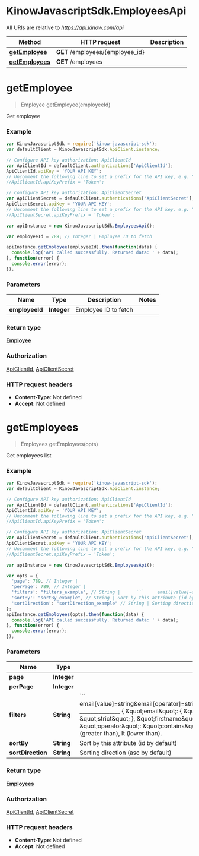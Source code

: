 # KinowJavascriptSdk.EmployeesApi

All URIs are relative to *https://api.kinow.com/api*

Method | HTTP request | Description
------------- | ------------- | -------------
[**getEmployee**](EmployeesApi.md#getEmployee) | **GET** /employees/{employee_id} | 
[**getEmployees**](EmployeesApi.md#getEmployees) | **GET** /employees | 


<a name="getEmployee"></a>
# **getEmployee**
> Employee getEmployee(employeeId)



Get employee

### Example
```javascript
var KinowJavascriptSdk = require('kinow-javascript-sdk');
var defaultClient = KinowJavascriptSdk.ApiClient.instance;

// Configure API key authorization: ApiClientId
var ApiClientId = defaultClient.authentications['ApiClientId'];
ApiClientId.apiKey = 'YOUR API KEY';
// Uncomment the following line to set a prefix for the API key, e.g. "Token" (defaults to null)
//ApiClientId.apiKeyPrefix = 'Token';

// Configure API key authorization: ApiClientSecret
var ApiClientSecret = defaultClient.authentications['ApiClientSecret'];
ApiClientSecret.apiKey = 'YOUR API KEY';
// Uncomment the following line to set a prefix for the API key, e.g. "Token" (defaults to null)
//ApiClientSecret.apiKeyPrefix = 'Token';

var apiInstance = new KinowJavascriptSdk.EmployeesApi();

var employeeId = 789; // Integer | Employee ID to fetch

apiInstance.getEmployee(employeeId).then(function(data) {
  console.log('API called successfully. Returned data: ' + data);
}, function(error) {
  console.error(error);
});

```

### Parameters

Name | Type | Description  | Notes
------------- | ------------- | ------------- | -------------
 **employeeId** | **Integer**| Employee ID to fetch | 

### Return type

[**Employee**](Employee.md)

### Authorization

[ApiClientId](../README.md#ApiClientId), [ApiClientSecret](../README.md#ApiClientSecret)

### HTTP request headers

 - **Content-Type**: Not defined
 - **Accept**: Not defined

<a name="getEmployees"></a>
# **getEmployees**
> Employees getEmployees(opts)



Get employees list

### Example
```javascript
var KinowJavascriptSdk = require('kinow-javascript-sdk');
var defaultClient = KinowJavascriptSdk.ApiClient.instance;

// Configure API key authorization: ApiClientId
var ApiClientId = defaultClient.authentications['ApiClientId'];
ApiClientId.apiKey = 'YOUR API KEY';
// Uncomment the following line to set a prefix for the API key, e.g. "Token" (defaults to null)
//ApiClientId.apiKeyPrefix = 'Token';

// Configure API key authorization: ApiClientSecret
var ApiClientSecret = defaultClient.authentications['ApiClientSecret'];
ApiClientSecret.apiKey = 'YOUR API KEY';
// Uncomment the following line to set a prefix for the API key, e.g. "Token" (defaults to null)
//ApiClientSecret.apiKeyPrefix = 'Token';

var apiInstance = new KinowJavascriptSdk.EmployeesApi();

var opts = { 
  'page': 789, // Integer | 
  'perPage': 789, // Integer | 
  'filters': "filters_example", // String |      ```     email[value]=string&email[operator]=strict&firstname[value]=string&firstname[operator]=contains     _______________      {     \"email\": {     \"value\": \"string\",     \"operator\": \"strict\"     },     \"firstname\": {     \"value\": \"string\",     \"operator\": \"contains\"     }     } ```Operator can be: strict, contains, between, in, gt (greater than), lt (lower than).
  'sortBy': "sortBy_example", // String | Sort by this attribute (id by default)
  'sortDirection': "sortDirection_example" // String | Sorting direction (asc by default)
};
apiInstance.getEmployees(opts).then(function(data) {
  console.log('API called successfully. Returned data: ' + data);
}, function(error) {
  console.error(error);
});

```

### Parameters

Name | Type | Description  | Notes
------------- | ------------- | ------------- | -------------
 **page** | **Integer**|  | [optional] 
 **perPage** | **Integer**|  | [optional] 
 **filters** | **String**|      &#x60;&#x60;&#x60;     email[value]&#x3D;string&amp;email[operator]&#x3D;strict&amp;firstname[value]&#x3D;string&amp;firstname[operator]&#x3D;contains     _______________      {     \&quot;email\&quot;: {     \&quot;value\&quot;: \&quot;string\&quot;,     \&quot;operator\&quot;: \&quot;strict\&quot;     },     \&quot;firstname\&quot;: {     \&quot;value\&quot;: \&quot;string\&quot;,     \&quot;operator\&quot;: \&quot;contains\&quot;     }     } &#x60;&#x60;&#x60;Operator can be: strict, contains, between, in, gt (greater than), lt (lower than). | [optional] 
 **sortBy** | **String**| Sort by this attribute (id by default) | [optional] 
 **sortDirection** | **String**| Sorting direction (asc by default) | [optional] 

### Return type

[**Employees**](Employees.md)

### Authorization

[ApiClientId](../README.md#ApiClientId), [ApiClientSecret](../README.md#ApiClientSecret)

### HTTP request headers

 - **Content-Type**: Not defined
 - **Accept**: Not defined

